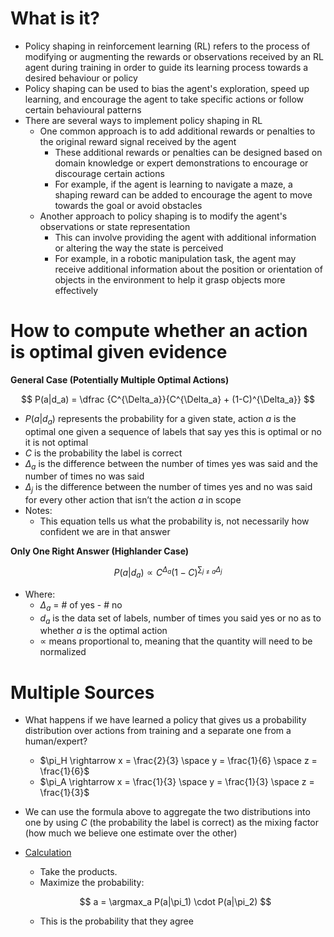 # What is it?

- Policy shaping in reinforcement learning (RL) refers to the process of modifying or augmenting the rewards or observations received by an RL agent during training in order to guide its learning process towards a desired behaviour or policy
- Policy shaping can be used to bias the agent's exploration, speed up learning, and encourage the agent to take specific actions or follow certain behavioural patterns
- There are several ways to implement policy shaping in RL
    - One common approach is to add additional rewards or penalties to the original reward signal received by the agent
        - These additional rewards or penalties can be designed based on domain knowledge or expert demonstrations to encourage or discourage certain actions
        - For example, if the agent is learning to navigate a maze, a shaping reward can be added to encourage the agent to move towards the goal or avoid obstacles
    - Another approach to policy shaping is to modify the agent's observations or state representation
        - This can involve providing the agent with additional information or altering the way the state is perceived
        - For example, in a robotic manipulation task, the agent may receive additional information about the position or orientation of objects in the environment to help it grasp objects more effectively


# How to compute whether an action is optimal given evidence

**General Case (Potentially Multiple Optimal Actions)**

$$
P(a|d_a) = \dfrac {C^{\Delta_a}}{C^{\Delta_a} + (1-C)^{\Delta_a}}
$$

- $P(a|d_a)$ represents the probability for a given state, action $a$ is the optimal one given a sequence of labels that say yes this is optimal or no it is not optimal
- $C$ is the probability the label is correct
- $\Delta_a$ is the difference between the number of times yes was said and the number of times no was said
- $\Delta_j$ is the difference between the number of times yes and no was said for every other action that isn’t the action $a$ in scope
- Notes:
    - This equation tells us what the probability is, not necessarily how confident we are in that answer

**Only One Right Answer (Highlander Case)**

$$
P(a|d_a) \propto C^{\Delta_a} (1-C)^{\sum_{j \neq a} \Delta_j}
$$

- Where:
    - $\Delta_a$ = # of yes - # no
    - $d_a$ is the data set of labels, number of times you said yes or no as to whether $a$ is the optimal action
    - $\propto$ means proportional to, meaning that the quantity will need to be normalized


# Multiple Sources

- What happens if we have learned a policy that gives us a probability distribution over actions from training and a separate one from a human/expert?
    - $\pi_H \rightarrow x = \frac{2}{3} \space y = \frac{1}{6} \space z = \frac{1}{6}$
    - $\pi_A \rightarrow x = \frac{1}{3} \space y = \frac{1}{3} \space z = \frac{1}{3}$
- We can use the formula above to aggregate the two distributions into one by using $C$ (the probability the label is correct) as the mixing factor (how much we believe one estimate over the other)
- [Calculation](https://edstem.org/us/courses/33453/lessons/52872/slides/302408)
    - Take the products.
    - Maximize the probability:

    $$
    a = \argmax_a P(a|\pi_1) \cdot P(a|\pi_2)
    $$

    - This is the probability that they agree